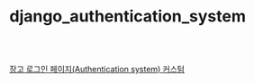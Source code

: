# django_authentication_system
<br/>
<br/> 

[장고 로그인 페이지(Authentication system) 커스텀](https://velog.io/@kimjihong/Django-Authentication-System)